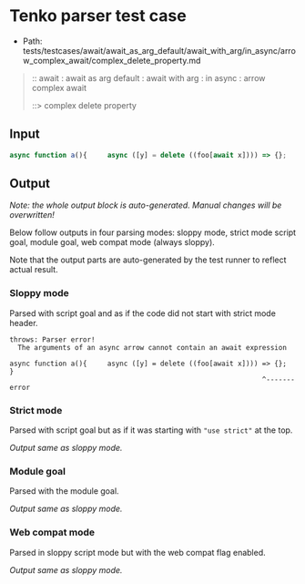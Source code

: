 # Tenko parser test case

- Path: tests/testcases/await/await_as_arg_default/await_with_arg/in_async/arrow_complex_await/complex_delete_property.md

> :: await : await as arg default : await with arg : in async : arrow complex await
>
> ::> complex delete property

## Input

`````js
async function a(){     async ([y] = delete ((foo[await x]))) => {};     }
`````

## Output

_Note: the whole output block is auto-generated. Manual changes will be overwritten!_

Below follow outputs in four parsing modes: sloppy mode, strict mode script goal, module goal, web compat mode (always sloppy).

Note that the output parts are auto-generated by the test runner to reflect actual result.

### Sloppy mode

Parsed with script goal and as if the code did not start with strict mode header.

`````
throws: Parser error!
  The arguments of an async arrow cannot contain an await expression

async function a(){     async ([y] = delete ((foo[await x]))) => {};     }
                                                              ^------- error
`````

### Strict mode

Parsed with script goal but as if it was starting with `"use strict"` at the top.

_Output same as sloppy mode._

### Module goal

Parsed with the module goal.

_Output same as sloppy mode._

### Web compat mode

Parsed in sloppy script mode but with the web compat flag enabled.

_Output same as sloppy mode._
